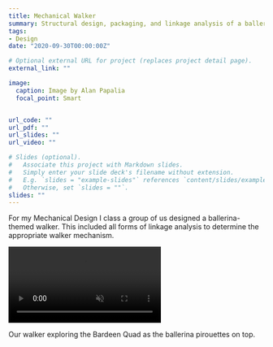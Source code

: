 ```yaml
---
title: Mechanical Walker
summary: Structural design, packaging, and linkage analysis of a ballerina themed walker
tags:
- Design
date: "2020-09-30T00:00:00Z"

# Optional external URL for project (replaces project detail page).
external_link: ""

image:
  caption: Image by Alan Papalia
  focal_point: Smart


url_code: ""
url_pdf: ""
url_slides: ""
url_video: ""

# Slides (optional).
#   Associate this project with Markdown slides.
#   Simply enter your slide deck's filename without extension.
#   E.g. `slides = "example-slides"` references `content/slides/example-slides.md`.
#   Otherwise, set `slides = ""`.
slides: ""
---
```


For my Mechanical Design I class a group of us designed a ballerina-themed
walker. This included all forms of linkage analysis to determine the appropriate
walker mechanism.

<html>
<body>

<div class="hovereffect">

  <video class="video" autoplay
    muted loop>
    <source src="/img/370_video.mp4" type='video/mp4' />
  </video>

  <div class="overlay">
    <p>
      Our walker exploring the Bardeen Quad as the ballerina pirouettes on top.
    </p>
  </div>
</div>

</body>
</html>
